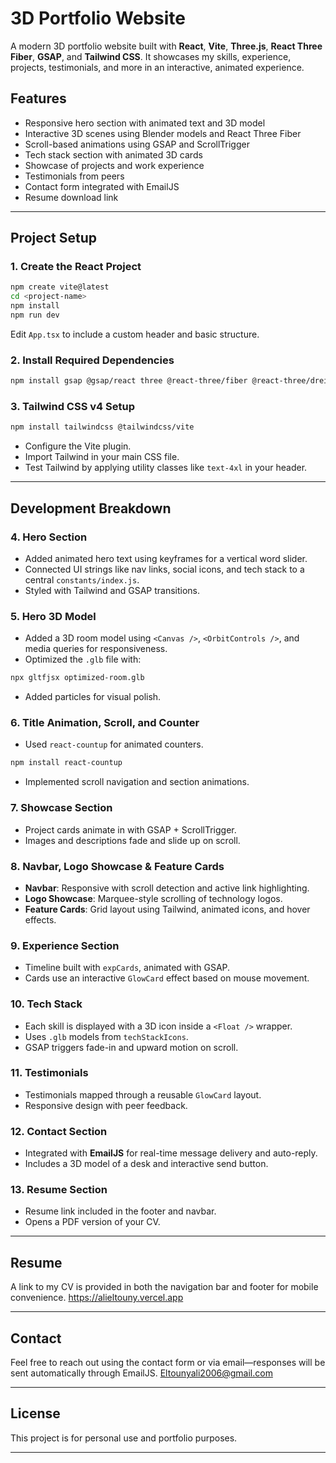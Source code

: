 # 3D Portfolio Website

A modern 3D portfolio website built with **React**, **Vite**, **Three.js**, **React Three Fiber**, **GSAP**, and **Tailwind CSS**. It showcases my skills, experience, projects, testimonials, and more in an interactive, animated experience.

## Features

* Responsive hero section with animated text and 3D model
* Interactive 3D scenes using Blender models and React Three Fiber
* Scroll-based animations using GSAP and ScrollTrigger
* Tech stack section with animated 3D cards
* Showcase of projects and work experience
* Testimonials from peers
* Contact form integrated with EmailJS
* Resume download link

---

## Project Setup

### 1. Create the React Project

```bash
npm create vite@latest
cd <project-name>
npm install
npm run dev
```

Edit `App.tsx` to include a custom header and basic structure.

### 2. Install Required Dependencies

```bash
npm install gsap @gsap/react three @react-three/fiber @react-three/drei @react-three/postprocessing
```

### 3. Tailwind CSS v4 Setup

```bash
npm install tailwindcss @tailwindcss/vite
```

* Configure the Vite plugin.
* Import Tailwind in your main CSS file.
* Test Tailwind by applying utility classes like `text-4xl` in your header.

---

## Development Breakdown

### 4. Hero Section

* Added animated hero text using keyframes for a vertical word slider.
* Connected UI strings like nav links, social icons, and tech stack to a central `constants/index.js`.
* Styled with Tailwind and GSAP transitions.

### 5. Hero 3D Model

* Added a 3D room model using `<Canvas />`, `<OrbitControls />`, and media queries for responsiveness.
* Optimized the `.glb` file with:

```bash
npx gltfjsx optimized-room.glb
```

* Added particles for visual polish.

### 6. Title Animation, Scroll, and Counter

* Used `react-countup` for animated counters.

```bash
npm install react-countup
```

* Implemented scroll navigation and section animations.

### 7. Showcase Section

* Project cards animate in with GSAP + ScrollTrigger.
* Images and descriptions fade and slide up on scroll.

### 8. Navbar, Logo Showcase & Feature Cards

* **Navbar**: Responsive with scroll detection and active link highlighting.
* **Logo Showcase**: Marquee-style scrolling of technology logos.
* **Feature Cards**: Grid layout using Tailwind, animated icons, and hover effects.

### 9. Experience Section

* Timeline built with `expCards`, animated with GSAP.
* Cards use an interactive `GlowCard` effect based on mouse movement.

### 10. Tech Stack

* Each skill is displayed with a 3D icon inside a `<Float />` wrapper.
* Uses `.glb` models from `techStackIcons`.
* GSAP triggers fade-in and upward motion on scroll.

### 11. Testimonials

* Testimonials mapped through a reusable `GlowCard` layout.
* Responsive design with peer feedback.

### 12. Contact Section

* Integrated with **EmailJS** for real-time message delivery and auto-reply.
* Includes a 3D model of a desk and interactive send button.

### 13. Resume Section

* Resume link included in the footer and navbar.
* Opens a PDF version of your CV.

---

## Resume

A link to my CV is provided in both the navigation bar and footer for mobile convenience. https://alieltouny.vercel.app

---

## Contact

Feel free to reach out using the contact form or via email—responses will be sent automatically through EmailJS. Eltounyali2006@gmail.com

---

## License

This project is for personal use and portfolio purposes.

---
